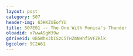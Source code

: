 ```yaml
---
layout: post 
category: S07 
header-img: 63HKZUEofYU 
title: S07E01 -- The One With Monica's Thunder 
oloadid: x7wwASgW39w 
gdriveid: 0B5Whx3bISzC5THZmNHhfSVFZRlk
bgcolor: 9C2A61 
--- 
```

<!--more--> 
